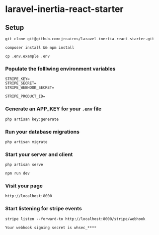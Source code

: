 
# laravel-inertia-react-starter

## Setup

```
git clone git@github.com:jrcairns/laravel-inertia-react-starter.git
```

```
composer install && npm install
```

```
cp .env.example .env
```

### Populate the folllwing environment variables
```
STRIPE_KEY=
STRIPE_SECRET=
STRIPE_WEBHOOK_SECRET=

STRIPE_PRODUCT_ID=
```

### Generate an APP_KEY for your `.env` file
```
php artisan key:generate
```

### Run your database migrations
```
php artisan migrate
```

### Start your server and client
```
php artisan serve

npm run dev
```

### Visit your page
```
http://localhost:8000
```

### Start listening for stripe events
```
stripe listen --forward-to http://localhost:8000/stripe/webhook

Your webhook signing secret is whsec_****
```
